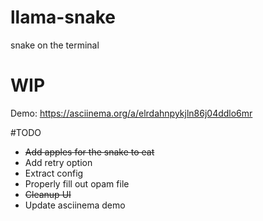 # llama-snake
snake on the terminal

# WIP
Demo: https://asciinema.org/a/elrdahnpykjln86j04ddlo6mr

#TODO

* ~~Add apples for the snake to eat~~
* Add retry option
* Extract config
* Properly fill out opam file
* ~~Cleanup UI~~
* Update asciinema demo
